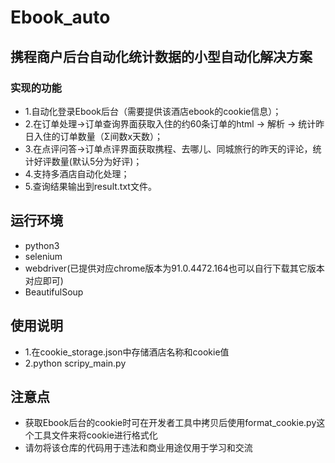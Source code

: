 # Ebook_auto
## 携程商户后台自动化统计数据的小型自动化解决方案
### 实现的功能
- 1.自动化登录Ebook后台（需要提供该酒店ebook的cookie信息）；
- 2.在订单处理->订单查询界面获取入住的约60条订单的html -> 解析 -> 统计昨日入住的订单数量（Σ间数x天数）；
- 3.在点评问答->订单点评界面获取携程、去哪儿、同城旅行的昨天的评论，统计好评数量(默认5分为好评)；
- 4.支持多酒店自动化处理；
- 5.查询结果输出到result.txt文件。

## 运行环境
+ python3
+ selenium
+ webdriver(已提供对应chrome版本为91.0.4472.164也可以自行下载其它版本对应即可)
+ BeautifulSoup

## 使用说明
 + 1.在cookie_storage.json中存储酒店名称和cookie值
 + 2.python scripy_main.py

## 注意点
- 获取Ebook后台的cookie时可在开发者工具中拷贝后使用format_cookie.py这个工具文件来将cookie进行格式化
- 请勿将该仓库的代码用于违法和商业用途仅用于学习和交流
